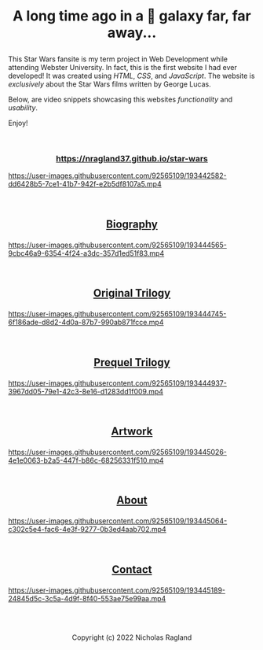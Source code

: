 # <p align="center">  A long time ago in a 🌌 galaxy far, far away... </p>

This Star Wars fansite is my term project in Web Development while attending Webster University. In fact, this is the first website I had ever developed! It was created using *HTML*, *CSS*, and *JavaScript*. The website is *exclusively* about the Star Wars films written by George Lucas. 

Below, are video snippets showcasing this websites *functionality* and *usability*. 

Enjoy!

<br>

### <p align="center"> https://nragland37.github.io/star-wars </p>

https://user-images.githubusercontent.com/92565109/193442582-dd6428b5-7ce1-41b7-942f-e2b5df8107a5.mp4

<br>

## <p align="center">[Biography](src/george_lucas.html) </p>

https://user-images.githubusercontent.com/92565109/193444565-9cbc46a9-6354-4f24-a3dc-357d1ed51f83.mp4

<br>

## <p align="center">[Original Trilogy](src/orginal_trilogy.html) </p>

https://user-images.githubusercontent.com/92565109/193444745-6f186ade-d8d2-4d0a-87b7-990ab871fcce.mp4

<br>

## <p align="center">[Prequel Trilogy](src/prequel_trilogy.html) </p>

https://user-images.githubusercontent.com/92565109/193444937-3967dd05-79e1-42c3-8e16-d1283dd1f009.mp4

<br>

## <p align="center">[Artwork](src/artwork.html) </p>

https://user-images.githubusercontent.com/92565109/193445026-4e1e0063-b2a5-447f-b86c-68256331f510.mp4

<br>

## <p align="center">[About](src/about.html) </p>

https://user-images.githubusercontent.com/92565109/193445064-c302c5e4-fac6-4e3f-9277-0b3ed4aab702.mp4

<br>

## <p align="center">[Contact](src/contact.html) </p>

https://user-images.githubusercontent.com/92565109/193445189-24845d5c-3c5a-4d9f-8f40-553ae75e99aa.mp4

<br>
<br>

<p align="center"> Copyright (c) 2022 Nicholas Ragland </p>
